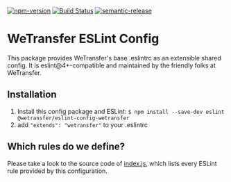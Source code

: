 [![npm-version](https://badge.fury.io/js/%40wetransfer%2Feslint-config-wetransfer.svg)](https://badge.fury.io/js/%40wetransfer%2Feslint-config-wetransfer.svg)
[![Build Status](https://travis-ci.org/WeTransfer/eslint-config-wetransfer.svg?branch=master)](https://travis-ci.com/WeTransfer/eslint-config-wetransfer)
[![semantic-release](https://img.shields.io/badge/%20%20%F0%9F%93%A6%F0%9F%9A%80-semantic--release-e10079.svg)](https://github.com/semantic-release/semantic-release)


# WeTransfer ESLint Config
This package provides WeTransfer's base .eslintrc as an extensible shared config.
It is eslint@4+-compatible and maintained by the friendly folks at WeTransfer. 

## Installation 
1. Install this config package and ESLint: `$ npm install --save-dev eslint @wetransfer/eslint-config-wetransfer`
2. add `"extends": "wetransfer"` to your .eslintrc

## Which rules do we define?
Please take a look to the source code of [index.js](https://github.com/WeTransfer/eslint-config-wetransfer/blob/master/index.js), which lists every ESLint rule provided by this configuration.
